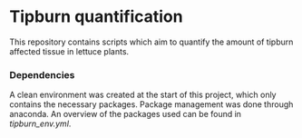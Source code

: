 # Tipburn quantification
This repository contains scripts which aim to quantify the amount of tipburn 
affected tissue in lettuce plants. 

### Dependencies
A clean environment was created at the start of this project, which only 
contains the necessary packages. Package management was done through anaconda. 
An overview of the packages used can be found in _tipburn_env.yml_.
